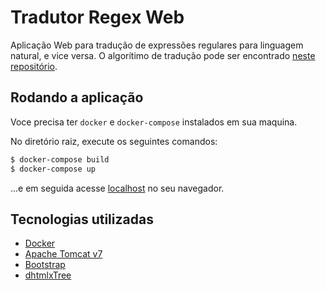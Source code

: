 # Tradutor Regex Web

Aplicação Web para tradução de expressões regulares para linguagem natural, e vice versa. O algorítimo de tradução pode ser encontrado [neste repositório](https://github.com/tisoap/regex-grammar).

## Rodando a aplicação

Voce precisa ter `docker` e `docker-compose` instalados em sua maquina.

No diretório raiz, execute os seguintes comandos:

```bash
$ docker-compose build
$ docker-compose up
```

...e em seguida acesse [localhost](http://localhost/) no seu navegador.

## Tecnologias utilizadas

- [Docker](https://www.docker.com/what-docker)
- [Apache Tomcat v7](http://tomcat.apache.org/)
- [Bootstrap](http://getbootstrap.com/)
- [dhtmlxTree](http://dhtmlx.com/docs/products/dhtmlxTree/)
